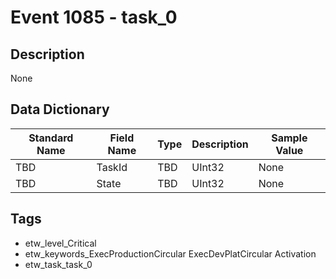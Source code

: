 # Event 1085 - task_0

## Description
None

## Data Dictionary
|Standard Name|Field Name|Type|Description|Sample Value|
|---|---|---|---|---|
|TBD|TaskId|TBD|UInt32|None|None|
|TBD|State|TBD|UInt32|None|None|

## Tags
* etw_level_Critical
* etw_keywords_ExecProductionCircular ExecDevPlatCircular Activation
* etw_task_task_0